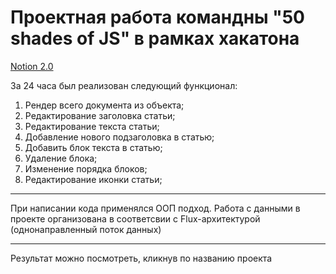 <h1> Проектная работа командны "50 shades of JS" в рамках хакатона</h1>

[Notion 2.0](https://hackaton-30-06.github.io/Hackathon/)

За 24 часа был реализован следующий функционал:
<ol>
  <li>Рендер всего документа из объекта;</li>  
  <li>Редактирование заголовка статьи;</li>
  <li>Редактирование текста статьи;</li>
  <li>Добавление нового подзаголовка в статью;</li>
  <li>Добавить блок текста в статью;</li>
  <li>Удаление блока;</li>
  <li>Изменение порядка блоков;</li>
  <li>Редактирование иконки статьи;</li>
</ol> 

---
При написании кода применялся ООП подход.
Работа с данными в проекте организована в соответсвии с Flux-архитектурой (однонаправленный поток данных)

---
Результат можно посмотреть, кликнув по названию проекта
